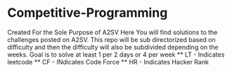 # Competitive-Programming
Created For the Sole Purpose of A2SV
    Here You will find solutions to the challenges posted on A2SV.
    This repo will be sub directorized based on difficulty and then the difficulty will also be subdivided depending on the weeks.
Goal is to solve at least 1 per 2 days or 4 per week
    ** LT - Indicates leetcode
    ** CF - INdicates Code Force
    ** HR - Indicates Hacker Rank
